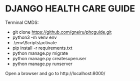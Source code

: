 # DJANGO HEALTH CARE GUIDE

Terminal CMDS:
- git clone https://github.com/gneiru/phcguide.git
- python3 -m venv env
- .\env\Scripts\activate
- pip install -r requirements.txt
- python manage.py migrate
- python manage.py createsuperuser
- python manage.py runserver

Open a browser and go to http://localhost:8000/